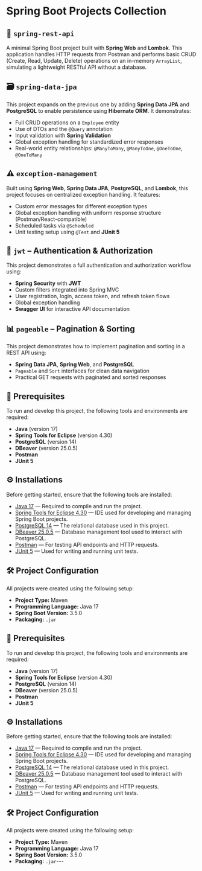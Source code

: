 # Spring Boot Projects Collection
## 📘 `spring-rest-api`
A minimal Spring Boot project built with **Spring Web** and **Lombok**. This application handles HTTP requests from Postman and performs basic CRUD (Create, Read, Update, Delete) operations on an in-memory `ArrayList`, simulating a lightweight RESTful API without a database.

##  🗃️ `spring-data-jpa`
 This project expands on the previous one by adding **Spring Data JPA** and **PostgreSQL** to enable persistence using **Hibernate ORM**. It demonstrates:
- Full CRUD operations on a `Employee` entity
- Use of DTOs and the `@Query` annotation
- Input validation with **Spring Validation**
- Global exception handling for standardized error responses
- Real-world entity relationships: `@ManyToMany`, `@ManyToOne`, `@OneToOne`, `@OneToMany`

## ⚠️ `exception-management`
Built using **Spring Web**, **Spring Data JPA**, **PostgreSQL**, and **Lombok**, this project focuses on centralized exception handling. It features:
- Custom error messages for different exception types
- Global exception handling with uniform response structure (Postman/React-compatible)
- Scheduled tasks via `@Scheduled`
- Unit testing setup using `@Test` and **JUnit 5**

## 🔐 `jwt` – Authentication & Authorization
This project demonstrates a full authentication and authorization workflow using:
- **Spring Security** with **JWT**
- Custom filters integrated into Spring MVC
- User registration, login, access token, and refresh token flows
- Global exception handling
- **Swagger UI** for interactive API documentation

## 📊 `pageable` – Pagination & Sorting
This project demonstrates how to implement pagination and sorting in a REST API using:
- **Spring Data JPA**, **Spring Web**, and **PostgreSQL**
- `Pageable` and `Sort` interfaces for clean data navigation
- Practical GET requests with paginated and sorted responses

## 🧾 Prerequisites
To run and develop this project, the following tools and environments are required:
- **Java** (version 17)
- **Spring Tools for Eclipse** (version 4.30)
- **PostgreSQL** (version 14)
- **DBeaver** (version 25.0.5)
- **Postman**
- **JUnit 5**

## ⚙️ Installations
Before getting started, ensure that the following tools are installed:
- [Java 17](https://www.oracle.com/java/technologies/javase/jdk17-archive-downloads.html) — Required to compile and run the project.
- [Spring Tools for Eclipse 4.30](https://spring.io/tools) — IDE used for developing and managing Spring Boot projects.
- [PostgreSQL 14](https://www.postgresql.org/download/) — The relational database used in this project.
- [DBeaver 25.0.5](https://dbeaver.io/download/) — Database management tool used to interact with PostgreSQL.
- [Postman](https://www.postman.com/downloads/) — For testing API endpoints and HTTP requests.
- [JUnit 5](https://junit.org/junit5/) — Used for writing and running unit tests.

## 🛠️ Project Configuration
All projects were created using the following setup:
- **Project Type:** Maven
- **Programming Language:** Java 17
- **Spring Boot Version:** 3.5.0
- **Packaging:** `.jar`

## 🧾 Prerequisites
To run and develop this project, the following tools and environments are required:
- **Java** (version 17)
- **Spring Tools for Eclipse** (version 4.30)
- **PostgreSQL** (version 14)
- **DBeaver** (version 25.0.5)
- **Postman**
- **JUnit 5**

## ⚙️ Installations
Before getting started, ensure that the following tools are installed:
- [Java 17](https://www.oracle.com/java/technologies/javase/jdk17-archive-downloads.html) — Required to compile and run the project.
- [Spring Tools for Eclipse 4.30](https://spring.io/tools) — IDE used for developing and managing Spring Boot projects.
- [PostgreSQL 14](https://www.postgresql.org/download/) — The relational database used in this project.
- [DBeaver 25.0.5](https://dbeaver.io/download/) — Database management tool used to interact with PostgreSQL.
- [Postman](https://www.postman.com/downloads/) — For testing API endpoints and HTTP requests.
- [JUnit 5](https://junit.org/junit5/) — Used for writing and running unit tests.

## 🛠️ Project Configuration
All projects were created using the following setup:
- **Project Type:** Maven
- **Programming Language:** Java 17
- **Spring Boot Version:** 3.5.0
- **Packaging:** `.jar`---
